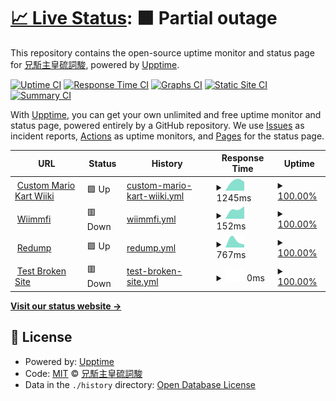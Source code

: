# [📈 Live Status](https://Exorcism0666.github.io/upptime): <!--live status--> **🟧 Partial outage**

This repository contains the open-source uptime monitor and status page for [兄駈主皇硫詞駿](https://Exorcism0666.github.io/upptime), powered by [Upptime](https://github.com/upptime/upptime).

[![Uptime CI](https://github.com/Exorcism0666/upptime/workflows/Uptime%20CI/badge.svg)](https://github.com/Exorcism0666/upptime/actions?query=workflow%3A%22Uptime+CI%22)
[![Response Time CI](https://github.com/Exorcism0666/upptime/workflows/Response%20Time%20CI/badge.svg)](https://github.com/Exorcism0666/upptime/actions?query=workflow%3A%22Response+Time+CI%22)
[![Graphs CI](https://github.com/Exorcism0666/upptime/workflows/Graphs%20CI/badge.svg)](https://github.com/Exorcism0666/upptime/actions?query=workflow%3A%22Graphs+CI%22)
[![Static Site CI](https://github.com/Exorcism0666/upptime/workflows/Static%20Site%20CI/badge.svg)](https://github.com/Exorcism0666/upptime/actions?query=workflow%3A%22Static+Site+CI%22)
[![Summary CI](https://github.com/Exorcism0666/upptime/workflows/Summary%20CI/badge.svg)](https://github.com/Exorcism0666/upptime/actions?query=workflow%3A%22Summary+CI%22)

With [Upptime](https://upptime.js.org), you can get your own unlimited and free uptime monitor and status page, powered entirely by a GitHub repository. We use [Issues](https://github.com/Exorcism0666/upptime/issues) as incident reports, [Actions](https://github.com/Exorcism0666/upptime/actions) as uptime monitors, and [Pages](https://Exorcism0666.github.io/upptime) for the status page.

<!--start: status pages-->
<!-- This summary is generated by Upptime (https://github.com/upptime/upptime) -->
<!-- Do not edit this manually, your changes will be overwritten -->
<!-- prettier-ignore -->
| URL | Status | History | Response Time | Uptime |
| --- | ------ | ------- | ------------- | ------ |
| <img alt="" src="https://favicons.githubusercontent.com/wiki.tockdom.com" height="13"> [Custom Mario Kart Wiiki](https://wiki.tockdom.com) | 🟩 Up | [custom-mario-kart-wiiki.yml](https://github.com/Exorcism0666/UpTime/commits/HEAD/history/custom-mario-kart-wiiki.yml) | <details><summary><img alt="Response time graph" src="./graphs/custom-mario-kart-wiiki/response-time-week.png" height="20"> 1245ms</summary><br><a href="https://exorcism0666.github.io/UpTime/history/custom-mario-kart-wiiki"><img alt="Response time 1245" src="https://img.shields.io/endpoint?url=https%3A%2F%2Fraw.githubusercontent.com%2FExorcism0666%2FUpTime%2FHEAD%2Fapi%2Fcustom-mario-kart-wiiki%2Fresponse-time.json"></a><br><a href="https://exorcism0666.github.io/UpTime/history/custom-mario-kart-wiiki"><img alt="24-hour response time 1245" src="https://img.shields.io/endpoint?url=https%3A%2F%2Fraw.githubusercontent.com%2FExorcism0666%2FUpTime%2FHEAD%2Fapi%2Fcustom-mario-kart-wiiki%2Fresponse-time-day.json"></a><br><a href="https://exorcism0666.github.io/UpTime/history/custom-mario-kart-wiiki"><img alt="7-day response time 1245" src="https://img.shields.io/endpoint?url=https%3A%2F%2Fraw.githubusercontent.com%2FExorcism0666%2FUpTime%2FHEAD%2Fapi%2Fcustom-mario-kart-wiiki%2Fresponse-time-week.json"></a><br><a href="https://exorcism0666.github.io/UpTime/history/custom-mario-kart-wiiki"><img alt="30-day response time 1245" src="https://img.shields.io/endpoint?url=https%3A%2F%2Fraw.githubusercontent.com%2FExorcism0666%2FUpTime%2FHEAD%2Fapi%2Fcustom-mario-kart-wiiki%2Fresponse-time-month.json"></a><br><a href="https://exorcism0666.github.io/UpTime/history/custom-mario-kart-wiiki"><img alt="1-year response time 1245" src="https://img.shields.io/endpoint?url=https%3A%2F%2Fraw.githubusercontent.com%2FExorcism0666%2FUpTime%2FHEAD%2Fapi%2Fcustom-mario-kart-wiiki%2Fresponse-time-year.json"></a></details> | <details><summary><a href="https://exorcism0666.github.io/UpTime/history/custom-mario-kart-wiiki">100.00%</a></summary><a href="https://exorcism0666.github.io/UpTime/history/custom-mario-kart-wiiki"><img alt="All-time uptime 100.00%" src="https://img.shields.io/endpoint?url=https%3A%2F%2Fraw.githubusercontent.com%2FExorcism0666%2FUpTime%2FHEAD%2Fapi%2Fcustom-mario-kart-wiiki%2Fuptime.json"></a><br><a href="https://exorcism0666.github.io/UpTime/history/custom-mario-kart-wiiki"><img alt="24-hour uptime 100.00%" src="https://img.shields.io/endpoint?url=https%3A%2F%2Fraw.githubusercontent.com%2FExorcism0666%2FUpTime%2FHEAD%2Fapi%2Fcustom-mario-kart-wiiki%2Fuptime-day.json"></a><br><a href="https://exorcism0666.github.io/UpTime/history/custom-mario-kart-wiiki"><img alt="7-day uptime 100.00%" src="https://img.shields.io/endpoint?url=https%3A%2F%2Fraw.githubusercontent.com%2FExorcism0666%2FUpTime%2FHEAD%2Fapi%2Fcustom-mario-kart-wiiki%2Fuptime-week.json"></a><br><a href="https://exorcism0666.github.io/UpTime/history/custom-mario-kart-wiiki"><img alt="30-day uptime 100.00%" src="https://img.shields.io/endpoint?url=https%3A%2F%2Fraw.githubusercontent.com%2FExorcism0666%2FUpTime%2FHEAD%2Fapi%2Fcustom-mario-kart-wiiki%2Fuptime-month.json"></a><br><a href="https://exorcism0666.github.io/UpTime/history/custom-mario-kart-wiiki"><img alt="1-year uptime 100.00%" src="https://img.shields.io/endpoint?url=https%3A%2F%2Fraw.githubusercontent.com%2FExorcism0666%2FUpTime%2FHEAD%2Fapi%2Fcustom-mario-kart-wiiki%2Fuptime-year.json"></a></details>
| <img alt="" src="https://favicons.githubusercontent.com/wiimmfi.de" height="13"> [Wiimmfi](https://wiimmfi.de/) | 🟥 Down | [wiimmfi.yml](https://github.com/Exorcism0666/UpTime/commits/HEAD/history/wiimmfi.yml) | <details><summary><img alt="Response time graph" src="./graphs/wiimmfi/response-time-week.png" height="20"> 152ms</summary><br><a href="https://exorcism0666.github.io/UpTime/history/wiimmfi"><img alt="Response time 152" src="https://img.shields.io/endpoint?url=https%3A%2F%2Fraw.githubusercontent.com%2FExorcism0666%2FUpTime%2FHEAD%2Fapi%2Fwiimmfi%2Fresponse-time.json"></a><br><a href="https://exorcism0666.github.io/UpTime/history/wiimmfi"><img alt="24-hour response time 152" src="https://img.shields.io/endpoint?url=https%3A%2F%2Fraw.githubusercontent.com%2FExorcism0666%2FUpTime%2FHEAD%2Fapi%2Fwiimmfi%2Fresponse-time-day.json"></a><br><a href="https://exorcism0666.github.io/UpTime/history/wiimmfi"><img alt="7-day response time 152" src="https://img.shields.io/endpoint?url=https%3A%2F%2Fraw.githubusercontent.com%2FExorcism0666%2FUpTime%2FHEAD%2Fapi%2Fwiimmfi%2Fresponse-time-week.json"></a><br><a href="https://exorcism0666.github.io/UpTime/history/wiimmfi"><img alt="30-day response time 152" src="https://img.shields.io/endpoint?url=https%3A%2F%2Fraw.githubusercontent.com%2FExorcism0666%2FUpTime%2FHEAD%2Fapi%2Fwiimmfi%2Fresponse-time-month.json"></a><br><a href="https://exorcism0666.github.io/UpTime/history/wiimmfi"><img alt="1-year response time 152" src="https://img.shields.io/endpoint?url=https%3A%2F%2Fraw.githubusercontent.com%2FExorcism0666%2FUpTime%2FHEAD%2Fapi%2Fwiimmfi%2Fresponse-time-year.json"></a></details> | <details><summary><a href="https://exorcism0666.github.io/UpTime/history/wiimmfi">100.00%</a></summary><a href="https://exorcism0666.github.io/UpTime/history/wiimmfi"><img alt="All-time uptime 100.00%" src="https://img.shields.io/endpoint?url=https%3A%2F%2Fraw.githubusercontent.com%2FExorcism0666%2FUpTime%2FHEAD%2Fapi%2Fwiimmfi%2Fuptime.json"></a><br><a href="https://exorcism0666.github.io/UpTime/history/wiimmfi"><img alt="24-hour uptime 100.00%" src="https://img.shields.io/endpoint?url=https%3A%2F%2Fraw.githubusercontent.com%2FExorcism0666%2FUpTime%2FHEAD%2Fapi%2Fwiimmfi%2Fuptime-day.json"></a><br><a href="https://exorcism0666.github.io/UpTime/history/wiimmfi"><img alt="7-day uptime 100.00%" src="https://img.shields.io/endpoint?url=https%3A%2F%2Fraw.githubusercontent.com%2FExorcism0666%2FUpTime%2FHEAD%2Fapi%2Fwiimmfi%2Fuptime-week.json"></a><br><a href="https://exorcism0666.github.io/UpTime/history/wiimmfi"><img alt="30-day uptime 100.00%" src="https://img.shields.io/endpoint?url=https%3A%2F%2Fraw.githubusercontent.com%2FExorcism0666%2FUpTime%2FHEAD%2Fapi%2Fwiimmfi%2Fuptime-month.json"></a><br><a href="https://exorcism0666.github.io/UpTime/history/wiimmfi"><img alt="1-year uptime 100.00%" src="https://img.shields.io/endpoint?url=https%3A%2F%2Fraw.githubusercontent.com%2FExorcism0666%2FUpTime%2FHEAD%2Fapi%2Fwiimmfi%2Fuptime-year.json"></a></details>
| <img alt="" src="https://favicons.githubusercontent.com/redump.org" height="13"> [Redump](http://redump.org/) | 🟩 Up | [redump.yml](https://github.com/Exorcism0666/UpTime/commits/HEAD/history/redump.yml) | <details><summary><img alt="Response time graph" src="./graphs/redump/response-time-week.png" height="20"> 767ms</summary><br><a href="https://exorcism0666.github.io/UpTime/history/redump"><img alt="Response time 767" src="https://img.shields.io/endpoint?url=https%3A%2F%2Fraw.githubusercontent.com%2FExorcism0666%2FUpTime%2FHEAD%2Fapi%2Fredump%2Fresponse-time.json"></a><br><a href="https://exorcism0666.github.io/UpTime/history/redump"><img alt="24-hour response time 767" src="https://img.shields.io/endpoint?url=https%3A%2F%2Fraw.githubusercontent.com%2FExorcism0666%2FUpTime%2FHEAD%2Fapi%2Fredump%2Fresponse-time-day.json"></a><br><a href="https://exorcism0666.github.io/UpTime/history/redump"><img alt="7-day response time 767" src="https://img.shields.io/endpoint?url=https%3A%2F%2Fraw.githubusercontent.com%2FExorcism0666%2FUpTime%2FHEAD%2Fapi%2Fredump%2Fresponse-time-week.json"></a><br><a href="https://exorcism0666.github.io/UpTime/history/redump"><img alt="30-day response time 767" src="https://img.shields.io/endpoint?url=https%3A%2F%2Fraw.githubusercontent.com%2FExorcism0666%2FUpTime%2FHEAD%2Fapi%2Fredump%2Fresponse-time-month.json"></a><br><a href="https://exorcism0666.github.io/UpTime/history/redump"><img alt="1-year response time 767" src="https://img.shields.io/endpoint?url=https%3A%2F%2Fraw.githubusercontent.com%2FExorcism0666%2FUpTime%2FHEAD%2Fapi%2Fredump%2Fresponse-time-year.json"></a></details> | <details><summary><a href="https://exorcism0666.github.io/UpTime/history/redump">100.00%</a></summary><a href="https://exorcism0666.github.io/UpTime/history/redump"><img alt="All-time uptime 100.00%" src="https://img.shields.io/endpoint?url=https%3A%2F%2Fraw.githubusercontent.com%2FExorcism0666%2FUpTime%2FHEAD%2Fapi%2Fredump%2Fuptime.json"></a><br><a href="https://exorcism0666.github.io/UpTime/history/redump"><img alt="24-hour uptime 100.00%" src="https://img.shields.io/endpoint?url=https%3A%2F%2Fraw.githubusercontent.com%2FExorcism0666%2FUpTime%2FHEAD%2Fapi%2Fredump%2Fuptime-day.json"></a><br><a href="https://exorcism0666.github.io/UpTime/history/redump"><img alt="7-day uptime 100.00%" src="https://img.shields.io/endpoint?url=https%3A%2F%2Fraw.githubusercontent.com%2FExorcism0666%2FUpTime%2FHEAD%2Fapi%2Fredump%2Fuptime-week.json"></a><br><a href="https://exorcism0666.github.io/UpTime/history/redump"><img alt="30-day uptime 100.00%" src="https://img.shields.io/endpoint?url=https%3A%2F%2Fraw.githubusercontent.com%2FExorcism0666%2FUpTime%2FHEAD%2Fapi%2Fredump%2Fuptime-month.json"></a><br><a href="https://exorcism0666.github.io/UpTime/history/redump"><img alt="1-year uptime 100.00%" src="https://img.shields.io/endpoint?url=https%3A%2F%2Fraw.githubusercontent.com%2FExorcism0666%2FUpTime%2FHEAD%2Fapi%2Fredump%2Fuptime-year.json"></a></details>
| <img alt="" src="https://favicons.githubusercontent.com/thissitedoesnotexist.koj.co" height="13"> [Test Broken Site](https://thissitedoesnotexist.koj.co) | 🟥 Down | [test-broken-site.yml](https://github.com/Exorcism0666/UpTime/commits/HEAD/history/test-broken-site.yml) | <details><summary><img alt="Response time graph" src="./graphs/test-broken-site/response-time-week.png" height="20"> 0ms</summary><br><a href="https://exorcism0666.github.io/UpTime/history/test-broken-site"><img alt="Response time 0" src="https://img.shields.io/endpoint?url=https%3A%2F%2Fraw.githubusercontent.com%2FExorcism0666%2FUpTime%2FHEAD%2Fapi%2Ftest-broken-site%2Fresponse-time.json"></a><br><a href="https://exorcism0666.github.io/UpTime/history/test-broken-site"><img alt="24-hour response time 0" src="https://img.shields.io/endpoint?url=https%3A%2F%2Fraw.githubusercontent.com%2FExorcism0666%2FUpTime%2FHEAD%2Fapi%2Ftest-broken-site%2Fresponse-time-day.json"></a><br><a href="https://exorcism0666.github.io/UpTime/history/test-broken-site"><img alt="7-day response time 0" src="https://img.shields.io/endpoint?url=https%3A%2F%2Fraw.githubusercontent.com%2FExorcism0666%2FUpTime%2FHEAD%2Fapi%2Ftest-broken-site%2Fresponse-time-week.json"></a><br><a href="https://exorcism0666.github.io/UpTime/history/test-broken-site"><img alt="30-day response time 0" src="https://img.shields.io/endpoint?url=https%3A%2F%2Fraw.githubusercontent.com%2FExorcism0666%2FUpTime%2FHEAD%2Fapi%2Ftest-broken-site%2Fresponse-time-month.json"></a><br><a href="https://exorcism0666.github.io/UpTime/history/test-broken-site"><img alt="1-year response time 0" src="https://img.shields.io/endpoint?url=https%3A%2F%2Fraw.githubusercontent.com%2FExorcism0666%2FUpTime%2FHEAD%2Fapi%2Ftest-broken-site%2Fresponse-time-year.json"></a></details> | <details><summary><a href="https://exorcism0666.github.io/UpTime/history/test-broken-site">100.00%</a></summary><a href="https://exorcism0666.github.io/UpTime/history/test-broken-site"><img alt="All-time uptime 100.00%" src="https://img.shields.io/endpoint?url=https%3A%2F%2Fraw.githubusercontent.com%2FExorcism0666%2FUpTime%2FHEAD%2Fapi%2Ftest-broken-site%2Fuptime.json"></a><br><a href="https://exorcism0666.github.io/UpTime/history/test-broken-site"><img alt="24-hour uptime 100.00%" src="https://img.shields.io/endpoint?url=https%3A%2F%2Fraw.githubusercontent.com%2FExorcism0666%2FUpTime%2FHEAD%2Fapi%2Ftest-broken-site%2Fuptime-day.json"></a><br><a href="https://exorcism0666.github.io/UpTime/history/test-broken-site"><img alt="7-day uptime 100.00%" src="https://img.shields.io/endpoint?url=https%3A%2F%2Fraw.githubusercontent.com%2FExorcism0666%2FUpTime%2FHEAD%2Fapi%2Ftest-broken-site%2Fuptime-week.json"></a><br><a href="https://exorcism0666.github.io/UpTime/history/test-broken-site"><img alt="30-day uptime 100.00%" src="https://img.shields.io/endpoint?url=https%3A%2F%2Fraw.githubusercontent.com%2FExorcism0666%2FUpTime%2FHEAD%2Fapi%2Ftest-broken-site%2Fuptime-month.json"></a><br><a href="https://exorcism0666.github.io/UpTime/history/test-broken-site"><img alt="1-year uptime 100.00%" src="https://img.shields.io/endpoint?url=https%3A%2F%2Fraw.githubusercontent.com%2FExorcism0666%2FUpTime%2FHEAD%2Fapi%2Ftest-broken-site%2Fuptime-year.json"></a></details>

<!--end: status pages-->

[**Visit our status website →**](https://Exorcism0666.github.io/upptime)

## 📄 License

- Powered by: [Upptime](https://github.com/upptime/upptime)
- Code: [MIT](./LICENSE) © [兄駈主皇硫詞駿](https://Exorcism0666.github.io/upptime)
- Data in the `./history` directory: [Open Database License](https://opendatacommons.org/licenses/odbl/1-0/)
